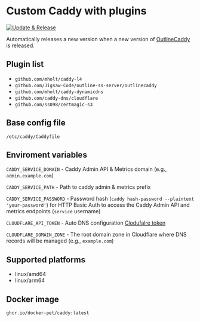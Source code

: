 # Custom Caddy with plugins

[![Update & Release](https://github.com/docker-pet/caddy/actions/workflows/update-and-release.yml/badge.svg)](https://github.com/docker-pet/caddy/actions/workflows/update-and-release.yml)

Automatically releases a new version when a new version of [OutlineCaddy](https://github.com/Jigsaw-Code/outline-ss-server/tree/master/outlinecaddy) is released.


## Plugin list

- `github.com/mholt/caddy-l4`
- `github.com/Jigsaw-Code/outline-ss-server/outlinecaddy`
- `github.com/mholt/caddy-dynamicdns`
- `github.com/caddy-dns/cloudflare`
- `github.com/ss098/certmagic-s3`

## Base config file

`/etc/caddy/Caddyfile`


## Enviroment variables

`CADDY_SERVICE_DOMAIN` - Caddy Admin API & Metrics domain (e.g., `admin.example.com`)

`CADDY_SERVICE_PATH` - Path to caddy admin & metrics prefix

`CADDY_SERVICE_PASSWORD` - Password hash (`caddy hash-password --plaintext 'your-password'`) for HTTP Basic Auth to access the Caddy Admin API and metrics endpoints (`service` username)

`CLOUDFLARE_API_TOKEN` - Auto DNS configuration [Clodufalre token](https://dash.cloudflare.com/profile/api-tokens)

`CLOUDFLARE_DOMAIN_ZONE` - The root domain zone in Cloudflare where DNS records will be managed (e.g., `example.com`)


## Supported platforms

- linux/amd64
- linux/arm64


## Docker image

`ghcr.io/docker-pet/caddy:latest`